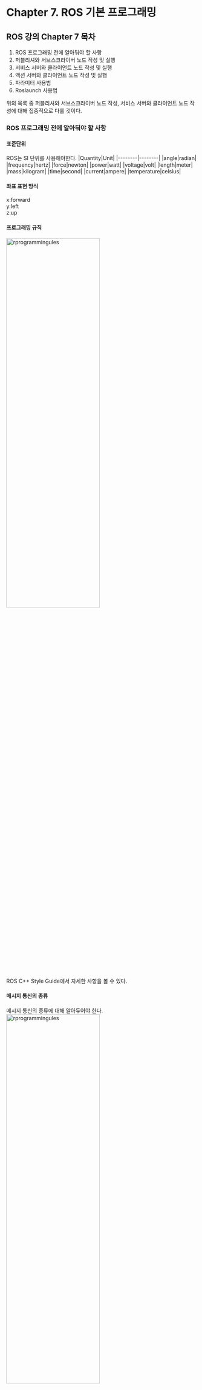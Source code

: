 # Chapter 7. ROS 기본 프로그래밍

## ROS 강의 Chapter 7 목차
1. ROS 프로그래밍 전에 알아둬야 할 사항
2. 퍼블리셔와 서브스크라이버 노드 작성 및 실행
3. 서비스 서버와 클라이언트 노드 작성 및 실행
4. 액션 서버와 클라이언트 노드 작성 및 실행
5. 파라미터 사용법
6. Roslaunch 사용법   

위의 목록 중 퍼블리셔와 서브스크라이버 노드 작성, 서비스 서버와 클라이언트 노드 작성에 대해 집중적으로 다룰 것이다.

### ROS 프로그래밍 전에 알아둬야 할 사항

#### 표준단위
ROS는 SI 단위를 사용해야한다.
|Quantity|Unit|
|--------|--------|
|angle|radian|
|frequency|hertz|
|force|newton|
|power|watt|
|voltage|volt|
|length|meter|
|mass|kilogram|
|time|second|
|current|ampere|
|temperature|celsius|    
#### 좌표 표현 방식
x:forward   
y:left   
z:up  
#### 프로그래밍 규칙
<img src="https://github.com/riseacademy/ROS-Study/assets/137777776/4ba38821-8aef-41ce-b76f-b5bbdeb759d6" width="70%" height="50%" title="px(픽셀) 크기 설정" alt="rprogrammingules"></img>   
ROS C++ Style Guide에서 자세한 사항을 볼 수 있다.
#### 메시지 통신의 종류
메시지 통신의 종류에 대해 알아두어야 한다.     
<img src="https://github.com/riseacademy/ROS-Study/assets/137777776/2ee35098-538b-47b5-8792-f36259bfe77b" width="70%" height="50%" title="px(픽셀) 크기 설정" alt="rprogrammingules"></img>   

아래 그림과 같이 토픽은 단방향이며 연속성을 가지며 퍼블리셔 노드가 서브스크라이버 노드에게 메시지를 보내는 방식으로 작동한다.   
<img src="https://github.com/riseacademy/ROS-Study/assets/137777776/5be4cc4c-35a9-4c42-8cb5-cfb49485f88f" width="70%" height="50%" title="px(픽셀) 크기 설정" alt="rprogrammingules"></img>   
서비스는 서비스 클라이언트가 서비스 서버에게 어떤 요청을 하면 서비스 서버가 해당 process를 진행한 후에 그에 대한 결과값을 다시 서비스 클라이언트에게 보내는 양방향의 일회성을 가지는 통신 방식이다.   
<img src="https://github.com/riseacademy/ROS-Study/assets/137777776/95bc6e31-17ae-485b-92c5-46493a49e7ac" width="70%" height="50%" title="px(픽셀) 크기 설정" alt="rprogrammingules"></img>    
액션은 목표를 전달하고 결과를 받는다는 점은 서비스와 비슷하지만 중간중간에 결과물을 피드백으로 받을 수 있다는 특징이 있다.   
<img src="https://github.com/riseacademy/ROS-Study/assets/137777776/0a0191ad-f493-4cf4-ad61-c2c9d5845ebf" width="70%" height="50%" title="px(픽셀) 크기 설정" alt="rprogrammingules"></img>  
매개변수는 ROS Master, ROS out, 파라미터 서버 구동의 기능을 한다.
<img src="https://github.com/riseacademy/ROS-Study/assets/137777776/dc8bc357-6282-46a3-8b28-efb2b21f5407" width="70%" height="50%" title="px(픽셀) 크기 설정" alt="rprogrammingules"></img> 

### 퍼블리셔와 서브스크라이버 노드 작성 및 실행
1. 패키지 생성
   
